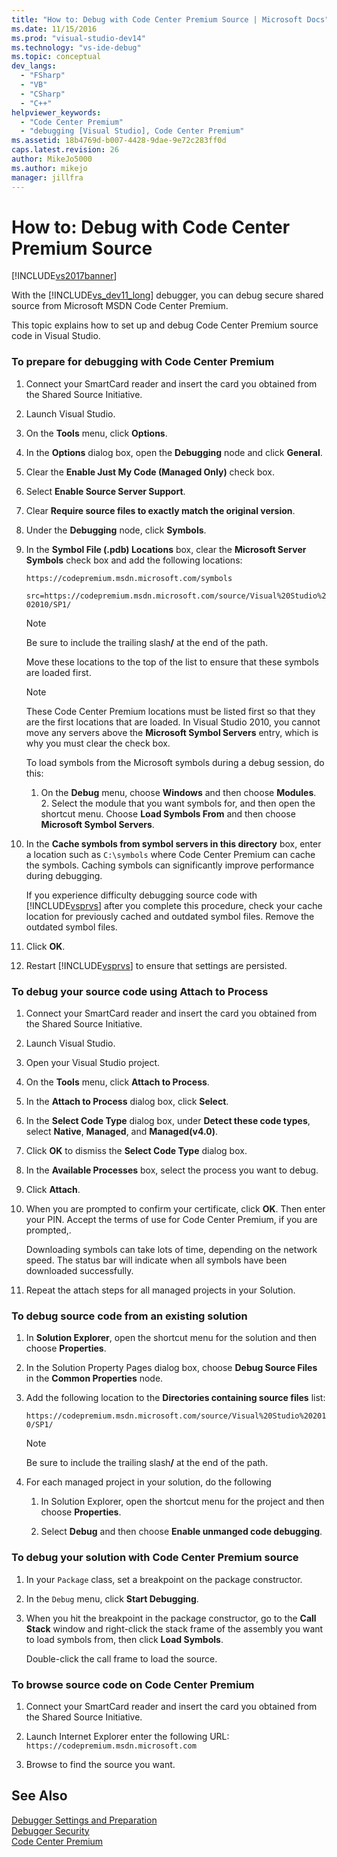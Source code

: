 ```yaml
---
title: "How to: Debug with Code Center Premium Source | Microsoft Docs"
ms.date: 11/15/2016
ms.prod: "visual-studio-dev14"
ms.technology: "vs-ide-debug"
ms.topic: conceptual
dev_langs: 
  - "FSharp"
  - "VB"
  - "CSharp"
  - "C++"
helpviewer_keywords: 
  - "Code Center Premium"
  - "debugging [Visual Studio], Code Center Premium"
ms.assetid: 18b4769d-b007-4428-9dae-9e72c283ff0d
caps.latest.revision: 26
author: MikeJo5000
ms.author: mikejo
manager: jillfra
---
```

# How to: Debug with Code Center Premium Source
[!INCLUDE[vs2017banner](../includes/vs2017banner.md)]

With the [!INCLUDE[vs_dev11_long](../includes/vs-dev11-long-md.md)] debugger, you can debug secure shared source from Microsoft MSDN Code Center Premium.  
  
 This topic explains how to set up and debug Code Center Premium source code in Visual Studio.  
  
### To prepare for debugging with Code Center Premium  
  
1. Connect your SmartCard reader and insert the card you obtained from the Shared Source Initiative.  
  
2. Launch Visual Studio.  
  
3. On the **Tools** menu, click **Options**.  
  
4. In the **Options** dialog box, open the **Debugging** node and click **General**.  
  
5. Clear the **Enable Just My Code (Managed Only)** check box.  
  
6. Select **Enable Source Server Support**.  
  
7. Clear **Require source files to exactly match the original version**.  
  
8. Under the **Debugging** node, click **Symbols**.  
  
9. In the **Symbol File (.pdb) Locations** box, clear the **Microsoft Server Symbols** check box and add the following locations:  
  
     `https://codepremium.msdn.microsoft.com/symbols`  
  
     `src=https://codepremium.msdn.microsoft.com/source/Visual%20Studio%202010/SP1/`  
  
   > [!NOTE]
   > Be sure to include the trailing slash<strong>/</strong> at the end of the path.  
  
     Move these locations to the top of the list to ensure that these symbols are loaded first.  
  
   > [!NOTE]
   > These Code Center Premium locations must be listed first so that they are the first locations that are loaded. In Visual Studio 2010, you cannot move any servers above the **Microsoft Symbol Servers** entry, which is why you must clear the check box.  
   > 
   >  To load symbols from the Microsoft symbols during a debug session, do this:  
   > 
   > 1. On the **Debug** menu, choose **Windows** and then choose **Modules**.  
   >    2.  Select the module that you want symbols for, and then open the shortcut menu. Choose **Load Symbols From** and then choose **Microsoft Symbol Servers**.  
  
10. In the **Cache symbols from symbol servers in this directory** box, enter a location such as `C:\symbols` where Code Center Premium can cache the symbols. Caching symbols can significantly improve performance during debugging.  
  
     If you experience difficulty debugging source code with [!INCLUDE[vsprvs](../includes/vsprvs-md.md)] after you complete this procedure, check your cache location for previously cached and outdated symbol files. Remove the outdated symbol files.  
  
11. Click **OK**.  
  
12. Restart [!INCLUDE[vsprvs](../includes/vsprvs-md.md)] to ensure that settings are persisted.  
  
### To debug your source code using Attach to Process  
  
1. Connect your SmartCard reader and insert the card you obtained from the Shared Source Initiative.  
  
2. Launch Visual Studio.  
  
3. Open your Visual Studio project.  
  
4. On the **Tools** menu, click **Attach to Process**.  
  
5. In the **Attach to Process** dialog box, click **Select**.  
  
6. In the **Select Code Type** dialog box, under **Detect these code types**, select **Native**, **Managed**, and **Managed(v4.0)**.  
  
7. Click **OK** to dismiss the **Select Code Type** dialog box.  
  
8. In the **Available Processes** box, select the process you want to debug.  
  
9. Click **Attach**.  
  
10. When you are prompted to confirm your certificate, click **OK**. Then enter your PIN. Accept the terms of use for Code Center Premium, if you are prompted,.  
  
     Downloading symbols can take lots of time, depending on the network speed. The status bar will indicate when all symbols have been downloaded successfully.  
  
11. Repeat the attach steps for all managed projects in your Solution.  
  
### To debug source code from an existing solution  
  
1. In **Solution Explorer**, open the shortcut menu for the solution and then choose **Properties**.  
  
2. In the Solution Property Pages dialog box, choose **Debug Source Files** in the **Common Properties** node.  
  
3. Add the following location to the **Directories containing source files** list:  
  
    `https://codepremium.msdn.microsoft.com/source/Visual%20Studio%202010/SP1/`  
  
   > [!NOTE]
   > Be sure to include the trailing slash<strong>/</strong> at the end of the path.  
  
4. For each managed project in your solution, do the following  
  
   1. In Solution Explorer, open the shortcut menu for the project and then choose **Properties**.  
  
   2. Select **Debug** and then choose **Enable unmanged code debugging**.  
  
### To debug your solution with Code Center Premium source  
  
1. In your `Package` class, set a breakpoint on the package constructor.  
  
2. In the `Debug` menu, click **Start Debugging**.  
  
3. When you hit the breakpoint in the package constructor, go to the **Call Stack** window and right-click the stack frame of the assembly you want to load symbols from, then click **Load Symbols**.  
  
     Double-click the call frame to load the source.  
  
### To browse source code on Code Center Premium  
  
1. Connect your SmartCard reader and insert the card you obtained from the Shared Source Initiative.  
  
2. Launch Internet Explorer enter the following URL: `https://codepremium.msdn.microsoft.com`  
  
3. Browse to find the source you want.  
  
## See Also  
 [Debugger Settings and Preparation](../debugger/debugger-settings-and-preparation.md)   
 [Debugger Security](../debugger/debugger-security.md)   
 [Code Center Premium](https://www.microsoft.com/en-us/sharedsource/code-center-premium.aspx)
